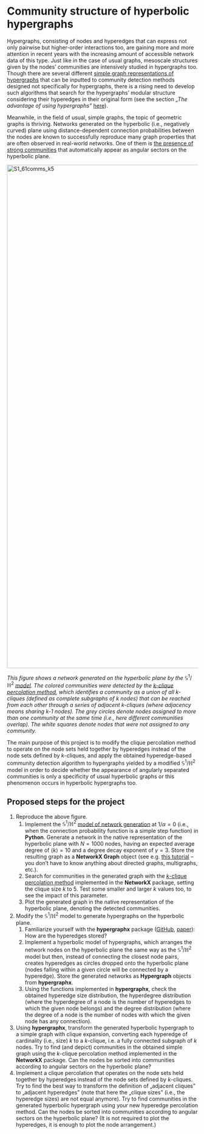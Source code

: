# Community structure of hyperbolic hypergraphs

Hypergraphs, consisting of nodes and hyperedges that can express not only pairwise but higher-order interactions too, are gaining more and more attention in recent years with the increasing amount of accessible network data of this type. Just like in the case of usual graphs, mesoscale structures given by the nodes’ communities are intensively studied in hypergraphs too. Though there are several different [simple graph representations of hypergraphs](https://www.sciencedirect.com/science/article/pii/S0370157320302489#sec2) that can be inputted to community detection methods designed not specifically for hypergraphs, there is a rising need to develop such algorithms that search for the hypergraphs’ modular structure considering their hyperedges in their original form (see the section *„The advantage of using hypergraphs”* [here](https://www.nature.com/articles/s41467-022-34714-7#Sec2)).

Meanwhile, in the field of usual, simple graphs, the topic of geometric graphs is thriving. Networks generated on the hyperbolic (i.e., negatively curved) plane using distance-dependent connection probabilities between the nodes are known to successfully reproduce many graph properties that are often observed in real-world networks. One of them is [the presence of strong communities](https://www.nature.com/articles/s41598-021-93921-2) that automatically appear as angular sectors on the hyperbolic plane.

<img width="1324" alt="S1_61comms_k5" src="S1_k5.png">

*This figure shows a network generated on the hyperbolic plane by the* $\mathbb{S}^1/\mathbb{H}^2$ *[model](https://www.nature.com/articles/s41598-021-93921-2#Sec2). The colored communities were detected by the [k-clique percolation method](https://www.nature.com/articles/nature03607), which identifies a community as a union of all k-cliques (defined as complete subgraphs of k nodes) that can be reached from each other through a series of adjacent k-cliques (where adjacency means sharing k-1 nodes). The grey circles denote nodes assigned to more than one community at the same time (i.e., here different communities overlap). The white squares denote nodes that were not assigned to any community.*

The main purpose of this project is to modify the clique percolation method to operate on the node sets held together by hyperedges instead of the node sets defined by *k*-cliques, and apply the obtained hyperedge-based community detection algorithm to hypergraphs yielded by a modified $\mathbb{S}^1/\mathbb{H}^2$ model in order to decide whether the appearance of angularly separated communities is only a specificity of usual hyperbolic graphs or this phenomenon occurs in hyperbolic hypergraphs too.


## Proposed steps for the project

1. Reproduce the above figure.
    1. Implement the $\mathbb{S}^1/\mathbb{H}^2$ [model of network generation](https://www.nature.com/articles/s41598-021-93921-2#Sec2) at $1/\alpha=0$ (i.e., when the connection probability function is a simple step function) in **Python**. Generate a network in the native representation of the hyperbolic plane with $N=1000$ nodes, having an expected average degree of $\langle k\rangle=10$ and a degree decay exponent of $\gamma=3$. Store the resulting graph as a **NetworkX Graph** object (see e.g. [this tutorial](https://networkx.org/documentation/stable/tutorial.html) – you don’t have to know anything about directed graphs, multigraphs, etc.).
    2. Search for communities in the generated graph with the [*k*-clique percolation method](https://networkx.org/documentation/stable/reference/algorithms/generated/networkx.algorithms.community.kclique.k_clique_communities.html) implemented in the **NetworkX** package, setting the clique size *k* to $5$. Test some smaller and larger *k* values too, to see the impact of this parameter.
    3. Plot the generated graph in the native representation of the hyperbolic plane, denoting the detected communities.
2. Modify the $\mathbb{S}^1/\mathbb{H}^2$ model to generate hypergraphs on the hyperbolic plane.
   	1. Familiarize yourself with the **hypergraphx** package ([GitHub](https://github.com/HGX-Team/hypergraphx), [paper](https://arxiv.org/abs/2303.15356)): How are the hyperedges stored?
	2. Implement a hyperbolic model of hypergraphs, which arranges the network nodes on the hyperbolic plane the same way as the $\mathbb{S}^1/\mathbb{H}^2$ model but then, instead of connecting the closest node pairs, creates hyperedges as circles dropped onto the hyperbolic plane (nodes falling within a given circle will be connected by a hyperedge). Store the generated networks as **Hypergraph** objects from **hypergraphx**.
	3. Using the functions implemented in **hypergraphx**, check the obtained hyperedge size distribution, the hyperdegree distribution (where the hyperdegree of a node is the number of hyperedges to which the given node belongs) and the degree distribution (where the degree of a node is the number of nodes with which the given node has any connection).
4. Using **hypergraphx**, transform the generated hyperbolic hypergraph to a simple graph with clique expansion, converting each hyperedge of cardinality (i.e., size) *k* to a *k*-clique, i.e. a fully connected subgraph of *k* nodes. Try to find (and depict) communities in the obtained simple graph using the *k*-clique percolation method implemented in the **NetworkX** package. Can the nodes be sorted into communities according to angular sectors on the hyperbolic plane?
5. Implement a clique percolation that operates on the node sets held together by hyperedges instead of the node sets defined by *k*-cliques. Try to find the best way to transform the definition of „adjacent cliques” to „adjacent hyperedges” (note that here the „clique sizes” (i.e., the hyperedge sizes) are not equal anymore). Try to find communities in the generated hyperbolic hypergraph using your new hyperedge percolation method. Can the nodes be sorted into communities according to angular sectors on the hyperbolic plane? (It is not required to plot the hyperedges, it is enough to plot the node arrangement.)


